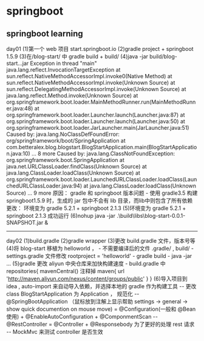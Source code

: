 # springboot
springboot learning
-------------------------------------------
day01
(1)第一个 web 项目 start.springboot.io
(2)gradle project + springboot 1.5.9
(3)在/blog-start/ 中 gradle build
    + build/
(4)java -jar build/blog-start...jar
    Exception in thread "main" java.lang.reflect.InvocationTargetException
        at sun.reflect.NativeMethodAccessorImpl.invoke0(Native Method)
        at sun.reflect.NativeMethodAccessorImpl.invoke(Unknown Source)
        at sun.reflect.DelegatingMethodAccessorImpl.invoke(Unknown Source)
        at java.lang.reflect.Method.invoke(Unknown Source)
        at org.springframework.boot.loader.MainMethodRunner.run(MainMethodRunner.java:48)
        at org.springframework.boot.loader.Launcher.launch(Launcher.java:87)
        at org.springframework.boot.loader.Launcher.launch(Launcher.java:50)
        at org.springframework.boot.loader.JarLauncher.main(JarLauncher.java:51)
  Caused by: java.lang.NoClassDefFoundError: org/springframework/boot/SpringApplication
        at com.betteralex.blog.blogstart.BlogStartApplication.main(BlogStartApplication.java:10)
        ... 8 more
  Caused by: java.lang.ClassNotFoundException: org.springframework.boot.SpringApplication
        at java.net.URLClassLoader.findClass(Unknown Source)
        at java.lang.ClassLoader.loadClass(Unknown Source)
        at org.springframework.boot.loader.LaunchedURLClassLoader.loadClass(LaunchedURLClassLoader.java:94)
        at java.lang.ClassLoader.loadClass(Unknown Source)
        ... 9 more
    原因： gradle 和 springboot 版本问题 - 使用 gradle3.5 构建 springboot1.5.9 时，生成的 jar 包中不会有 lib 目录，而lib中则包含了所有依赖
    更改： 环境变为 gradle 5.2.1 + springboot 2.1.3
(5)环境变为 gradle 5.2.1 + springboot 2.1.3 成功运行
(6)nohup java -jar .\build\libs\blog-start-0.0.1-SNAPSHOT.jar &

-----------------------------------------------------------------------
day02
(1)build.gradle
(2)gradle wrapper
(3)更改 build.gradle 文件，版本号等
(4)将 blog-start 移植为 helloworld ，
    - 不需要编译后的文件 .gradle/ , build/
    - settings.gradle 文件修改 rootproject = 'helloworld'
    - gradle build
    - java -jar ...
(5)gradle 更改 aliyun 中央仓库来加快构建速度
    - build.gradle 中 
    repositories{
        mavenCentral() 注释掉
        maven{
            url 'http://maven.aliyun.com/nexus/content/groups/public'
        }
    }
(6)导入项目到 idea , auto-import 来自动导入依赖，并选择本地的 gradle 作为构建工具
    -- 更改 class BlogStartApplication 为 Application ， 规范化
    -- @SpringBootApplication （鼠标放到注解上显示帮助 settings -> general -> show quick documention on mouse move)
        = @Configuration(一般和 @Bean 使用) + @EnableAutoConfiguration + @ComponmentScan
    -- @RestController
        = @Controller + @Responsebody 为了更好的处理 rest 请求
    -- MockMvc 来测试 controller 是否生效
    


